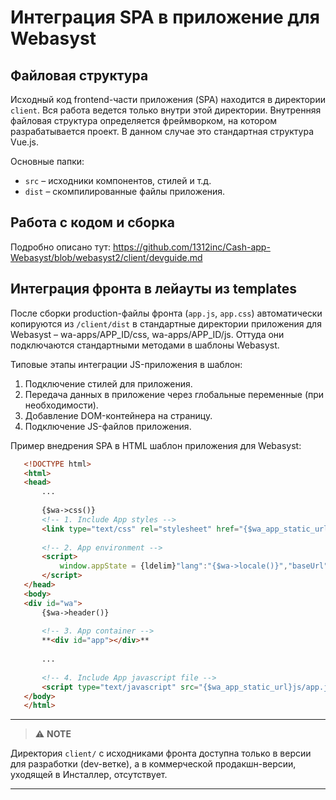 # Интеграция SPA в приложение для Webasyst

## Файловая структура

Исходный код frontend-части приложения (SPA) находится в директории `client`. Вся работа ведется только внутри этой директории. Внутренняя файловая структура определяется фреймворком, на котором разрабатывается проект. В данном случае это стандартная структура Vue.js.

Основные папки:
- `src` – исходники компонентов, стилей и т.д.
- `dist` – скомпилированные файлы приложения.

## Работа с кодом и сборка

Подробно описано тут:
https://github.com/1312inc/Cash-app-Webasyst/blob/webasyst2/client/devguide.md

## Интеграция фронта в лейауты из templates

После сборки production-файлы фронта (`app.js`, `app.css`) автоматически копируются из `/client/dist` в стандартные директории приложения для Webasyst – wa-apps/APP_ID/css, wa-apps/APP_ID/js. Оттуда они подключаются стандартными методами в шаблоны Webasyst.

Типовые этапы интеграции JS-приложения в шаблон:

1. Подключение стилей для приложения.
2. Передача данных в приложение через глобальные переменные (при необходимости).
3. Добавление DOM-контейнера на страницу.
4. Подключение JS-файлов приложения.

Пример внедрения SPA в HTML шаблон приложения для Webasyst:

```html
   <!DOCTYPE html>
   <html>
   <head>
       ...
 
       {$wa->css()}
       <!-- 1. Include App styles -->
       <link type="text/css" rel="stylesheet" href="{$wa_app_static_url}css/app.css">
      
       <!-- 2. App environment -->
       <script>
           window.appState = {ldelim}"lang":"{$wa->locale()}","baseUrl":"{$wa_app_url}","baseApiUrl":"{$wa_url}api.php","token":"{$token}"{rdelim};
       </script>
   </head>
   <body>
   <div id="wa">
       {$wa->header()}
 
       <!-- 3. App container -->
       **<div id="app"></div>**
 
       ...
      
       <!-- 4. Include App javascript file -->
       <script type="text/javascript" src="{$wa_app_static_url}js/app.js"></script>
   </body>
   </html>
 ```

---
> :warning: **NOTE**

Директория `client/` с исходниками фронта доступна только в версии для разработки (dev-ветке), а в коммерческой продакшн-версии, уходящей в Инсталлер, отсутствует.

---
